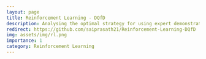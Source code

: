 ```yaml
---
layout: page
title: Reinforcement Learning - DQfD
description: Analysing the optimal strategy for using expert demonstrations during online RL after bootstrapping.
redirect: https://github.com/saiprasath21/Reinforcement-Learning-DQfD
img: assets/img/rl.png
importance: 1
category: Reinforcement Learning
---
```


